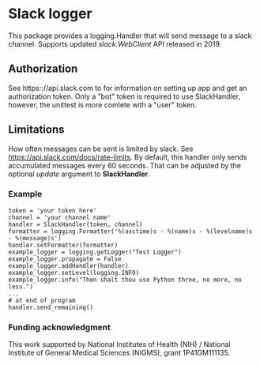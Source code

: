 # Slack logger
This package provides a logging.Handler that will send message to a slack channel.
Supports updated _slack.WebClient_ API released in 2019. 

## Authorization
See https:://api.slack.com to for information on setting up app and get an authorization token. 
Only a "bot" token is required to use SlackHandler, however, the unittest is more comlete with a "user" token.

## Limitations
How often messages can be sent is limited by slack. See https://api.slack.com/docs/rate-limits. By
default, this handler only sends accumulated messages every 60 seconds. That can be adjusted by
the optional _update_ argument to __SlackHandler__.

### Example
```
token = 'your token here'
channel = 'your channel name'
handler = SlackHandler(token, channel)
formatter = logging.Formatter('%(asctime)s - %(name)s - %(levelname)s - %(message)s')
handler.setFormatter(formatter)
example_logger = logging.getLogger("Test Logger")
example_logger.propagate = False
example_logger.addHandler(handler)
example_logger.setLevel(logging.INFO)
example_logger.info("Then shalt thou use Python three, no more, no less.")
...
# at end of program
handler.send_remaining()
```

### Funding acknowledgment 
This work supported by National Institutes of Health (NIH) / National Institute of General Medical Sciences (NIGMS), grant 1P41GM111135.
